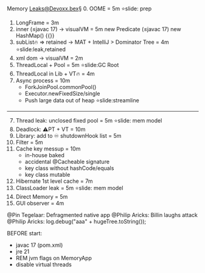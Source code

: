 Memory Leaks@Devoxx.bex§
0. OOME = 5m ⭐️slide: prep
1. LongFrame = 3m
2. inner (≤javac 17)  -> visualVM = 5m
    new Predicate (≤javac 17)
    new HashMap() {{}}
3. subList🔥 => retained -> MAT + IntelliJ > Dominator Tree = 4m ⭐️slide:leak,retained
4. xml dom -> visualVM = 2m
5. ThreadLocal + Pool = 5m ⭐️slide:GC Root
5. ThreadLocal in Lib + VT🔥 = 4m
6. Async process = 10m
    - ForkJoinPool.commonPool()
    - Executor.newFixedSize/single
    - Push large data out of heap ⭐️slide:streamline
-------------
7. Thread leak: unclosed fixed pool = 5m ⭐️slide: mem model
8. Deadlock: ⚠️PT + VT = 10m
10. Library: add to ♾️ shutdownHook list = 5m
11. Filter = 5m
12. Cache key messup = 10m
    - in-house baked
    - accidental @Cacheable signature
    - key class without hashCode/equals
    - key class mutable
13. Hibernate 1st level cache = 7m
14. ClassLoader leak = 5m ⭐️slide: mem model
15. Direct Memory = 5m
16. GUI observer = 4m



@Pin Tegelaar: Defragmented native app
@Philip Aricks: Billin laughs attack
@Philip Aricks: log.debug("aaa" + hugeTree.toString());



BEFORE start:
- javac 17 (pom.xml)
- jre 21
- REM jvm flags on MemoryApp
- disable virtual threads
